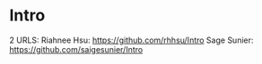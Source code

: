 # Intro

2 URLS:
Riahnee Hsu: https://github.com/rhhsu/Intro
Sage Sunier: https://github.com/saigesunier/Intro

